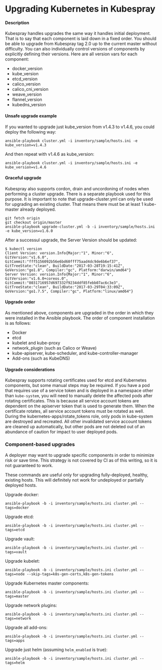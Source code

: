 Upgrading Kubernetes in Kubespray
=============================

#### Description

Kubespray handles upgrades the same way it handles initial deployment. That is to
say that each component is laid down in a fixed order. You should be able to
upgrade from Kubespray tag 2.0 up to the current master without difficulty. You can
also individually control versions of components by explicitly defining their
versions. Here are all version vars for each component:

* docker_version
* kube_version
* etcd_version
* calico_version
* calico_cni_version
* weave_version
* flannel_version
* kubedns_version

#### Unsafe upgrade example

If you wanted to upgrade just kube_version from v1.4.3 to v1.4.6, you could
deploy the following way:

```
ansible-playbook cluster.yml -i inventory/sample/hosts.ini -e kube_version=v1.4.3
```

And then repeat with v1.4.6 as kube_version:

```
ansible-playbook cluster.yml -i inventory/sample/hosts.ini -e kube_version=v1.4.6
```

#### Graceful upgrade

Kubespray also supports cordon, drain and uncordoning of nodes when performing
a cluster upgrade. There is a separate playbook used for this purpose. It is
important to note that upgrade-cluster.yml can only be used for upgrading an
existing cluster. That means there must be at least 1 kube-master already
deployed.

```
git fetch origin
git checkout origin/master
ansible-playbook upgrade-cluster.yml -b -i inventory/sample/hosts.ini -e kube_version=v1.6.0
```

After a successul upgrade, the Server Version should be updated:

```
$ kubectl version
Client Version: version.Info{Major:"1", Minor:"6", GitVersion:"v1.6.0", GitCommit:"fff5156092b56e6bd60fff75aad4dc9de6b6ef37", GitTreeState:"clean", BuildDate:"2017-03-28T19:15:41Z", GoVersion:"go1.8", Compiler:"gc", Platform:"darwin/amd64"}
Server Version: version.Info{Major:"1", Minor:"6", GitVersion:"v1.6.0+coreos.0", GitCommit:"8031716957d697332f9234ddf85febb07ac6c3e3", GitTreeState:"clean", BuildDate:"2017-03-29T04:33:09Z", GoVersion:"go1.7.5", Compiler:"gc", Platform:"linux/amd64"}
```

#### Upgrade order

As mentioned above, components are upgraded in the order in which they were
installed in the Ansible playbook. The order of component installation is as
follows:

* Docker
* etcd
* kubelet and kube-proxy
* network_plugin (such as Calico or Weave)
* kube-apiserver, kube-scheduler, and kube-controller-manager
* Add-ons (such as KubeDNS)

#### Upgrade considerations

Kubespray supports rotating certificates used for etcd and Kubernetes
components, but some manual steps may be required. If you have a pod that
requires use of a service token and is deployed in a namespace other than
`kube-system`, you will need to manually delete the affected pods after
rotating certificates. This is because all service account tokens are dependent
on the apiserver token that is used to generate them. When the certificate
rotates, all service account tokens must be rotated as well. During the
kubernetes-apps/rotate_tokens role, only pods in kube-system are destroyed and
recreated. All other invalidated service account tokens are cleaned up
automatically, but other pods are not deleted out of an abundance of caution
for impact to user deployed pods.

### Component-based upgrades

A deployer may want to upgrade specific components in order to minimize risk
or save time. This strategy is not covered by CI as of this writing, so it is
not guaranteed to work.

These commands are useful only for upgrading fully-deployed, healthy, existing
hosts. This will definitely not work for undeployed or partially deployed
hosts.

Upgrade docker:

```
ansible-playbook -b -i inventory/sample/hosts.ini cluster.yml --tags=docker
```

Upgrade etcd:

```
ansible-playbook -b -i inventory/sample/hosts.ini cluster.yml --tags=etcd
```

Upgrade vault:

```
ansible-playbook -b -i inventory/sample/hosts.ini cluster.yml --tags=vault
```

Upgrade kubelet:

```
ansible-playbook -b -i inventory/sample/hosts.ini cluster.yml --tags=node --skip-tags=k8s-gen-certs,k8s-gen-tokens
```

Upgrade Kubernetes master components:

```
ansible-playbook -b -i inventory/sample/hosts.ini cluster.yml --tags=master
```

Upgrade network plugins:

```
ansible-playbook -b -i inventory/sample/hosts.ini cluster.yml --tags=network
```

Upgrade all add-ons:

```
ansible-playbook -b -i inventory/sample/hosts.ini cluster.yml --tags=apps
```

Upgrade just helm (assuming `helm_enabled` is true):

```
ansible-playbook -b -i inventory/sample/hosts.ini cluster.yml --tags=helm
```
